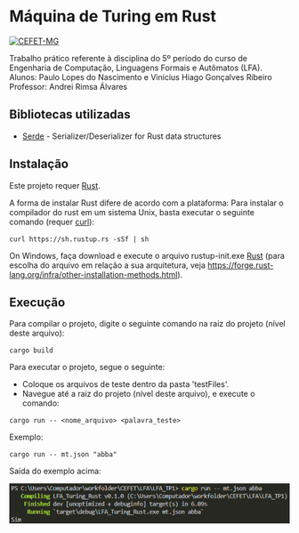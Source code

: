 # Máquina de Turing em Rust

[![CEFET-MG](https://www.dirgrad.cefetmg.br/wp-content/themes/administrativos-mapa-child/imagens/logo_CEFET-1.png)](https://www.cefetmg.br/)

Trabalho prático referente à disciplina do 5º período do curso de Engenharia de Computação, Linguagens Formais e Autômatos (LFA).
Alunos: Paulo Lopes do Nascimento e Vinicius Hiago Gonçalves Ribeiro
Professor: Andrei Rimsa Álvares
## Bibliotecas utilizadas

- [Serde] - Serializer/Deserializer for Rust data structures 

## Instalação
Este projeto requer [Rust].

A forma de instalar Rust difere de acordo com a plataforma:
Para instalar o compilador do rust em um sistema Unix, basta executar o seguinte comando (requer [curl]):

```
curl https://sh.rustup.rs -sSf | sh
```
On Windows, faça download e execute o arquivo rustup-init.exe [Rust] (para escolha do arquivo em relação a sua arquitetura, veja https://forge.rust-lang.org/infra/other-installation-methods.html).

## Execução
Para compilar o projeto, digite o seguinte comando na raiz do projeto (nível deste arquivo):
```
cargo build
```
Para executar o projeto, segue o seguinte:
- Coloque os arquivos de teste dentro da pasta 'testFiles'.
- Navegue até a raiz do projeto (nível deste arquivo), e execute o comando:
```
cargo run -- <nome_arquivo> <palavra_teste>
```
Exemplo:
```
cargo run -- mt.json "abba"
```
Saída do exemplo acima:

![Image](https://github.com/pauloVato-sketch/LFA_TP1/blob/master/res/saidaExemplo.PNG?raw=true)

[//]: # 

   [LFA_TP1]: <https://github.com/pauloVato-sketch/LFA_TP1>
   [Serde]: <https://serde.rs/>
   [curl]: <https://curl.se/>
   [Rust]: <https://www.rust-lang.org/pt-BR/learn/get-started/>

